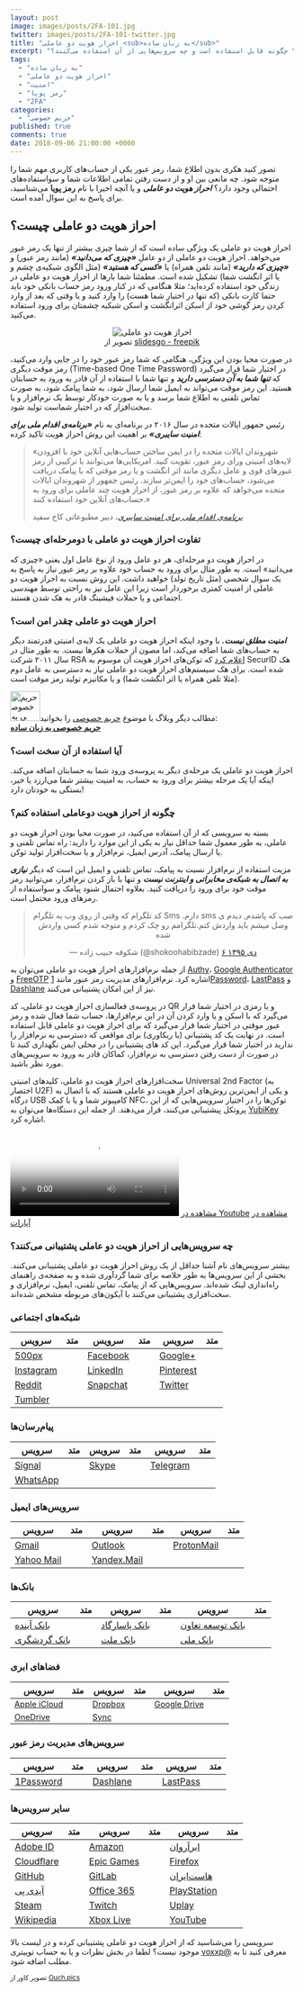```yaml
---
layout: post
image: images/posts/2FA-101.jpg
twitter: images/posts/2FA-101-twitter.jpg
title: "احراز هویت دو عاملی <sub>به زبان ساده</sub>"
excerpt: "احراز هویت دو عاملی چیست و چگونه به امنیت حساب‌های شما کمک می‌کند؟ چگونه قابل استفاده است و چه سرویس‌هایی از آن استفاده می‌کنند؟"
tags:
  - "به زبان ساده"
  - "احراز هویت دو عاملی"
  - "امنیت"
  - "رمز پویا"
  - "2FA"
categories:
  - "حریم خصوصی"
published: true
comments: true
date: 2018-09-06 21:00:00 +0000
---
```


تصور کنید هکری بدون اطلاع شما، رمز عبور یکی از حساب‌های کاربری مهم شما را متوجه شود. چه مانعی بین او و از دست رفتن تمامی اطلاعات شما و سواستفاده‌های احتمالی وجود دارد؟ **_احراز هویت دو عاملی_** و یا آنچه اخیرا با نام **رمز پویا** می‌شناسید، برای پاسخ به این سوال آمده است.

## احراز هویت دو عاملی چیست؟

احراز هویت دو عاملی یک ویژگی ساده است که از شما چیزی بیشتر از تنها یک رمز عبور می‌خواهد. احراز هویت دو عاملی از دو عاملِ **_«چیزی که می‌دانید»_** (مانند رمز عبور) و **_«چیزی که دارید»_** (مانند تلفن همراه) یا **_«کسی که هستید»_** (مثل الگوی شبکیه‌ی چشم و یا اثر انگشت شما) تشکیل شده است. مطمئنا شما بارها از احراز هویت دو عاملی در زندگی خود استفاده کرده‌اید؛ مثلا هنگامی که در کنار ورود رمز حساب بانکی خود باید حتما کارت بانکی (که تنها در اختیار شما هست) را وارد کنید و یا وقتی که بعد از وارد کردن رمز گوشی خود از اسکن اثرانگشت و اسکن شبکیه چشمتان برای ورود استفاده می‌کنید.

<center><figure class="figure">
  <img src="https://typo.ir/images/posts/2FA-illustration.png" class="figure-img img-fluid rounded" alt="احراز هویت دو عاملی">
  <figcaption class="figure-caption text-center">تصویر از <a href="https://www.freepik.com/free-photos-vectors/card" title="freepik" rel="nofollow" target="_blank">slidesgo - freepik</a></figcaption>
</figure></center>

در صورت محیا بودن این ویژگی، هنگامی که شما رمز عبور خود را در جایی وارد می‌کنید، رمز موقت دیگری (Time-based One Time Password) در اختیار شما قرار می‌گیرد که **_تنها شما به آن دسترسی دارید_** و تنها شما با استفاده از آن قادر به ورود به حسابتان هستید. این رمز موقت می‌تواند به ایمیل شما ارسال شود، به شما پیامک شود، به صورت تماس تلفنی به اطلاع شما برسد و یا به صورت خودکار توسط یک نرم‌افزار و یا سخت‌افزار که در اختیار شماست تولید شود.

رئیس جمهور ایالات متحده در سال ۲۰۱۶ در برنامه‌ای به نام **_«برنامه‌ی اقدام ملی برای امنیت سایبری»_** بر اهمیت این روش احراز هویت تاکید کرده:

<blockquote class="blockquote">
  <p class="mb-0">«شهروندان ایالات متحده را در ایمن ساختن حساب‌هایی آنلاین خود با افزودن لایه‌های امنیتی ورای رمز عبور، تقویت کنید. امریکایی‌ها می‌توانند با ترکیبی از رمز عبورهای قوی و عامل دیگری مانند اثر انگشت و یا رمز موقتی که با پیامک دریافت می‌شود، حساب‌های خود را ایمن‌تر سازند. رئیس جمهور از شهروندان ایالات متحده می‌خواهد که علاوه بر رمز عبور، از  احراز هویت چند عاملی برای ورود به حساب‌های آنلاین خود استفاده کنند.»</p>
  <footer class="blockquote-footer"><cite title="Source Title"><a href="https://obamawhitehouse.archives.gov/the-press-office/2016/02/09/fact-sheet-cybersecurity-national-action-plan" title="Cybersecurity National Action Plan" rel="nofollow" target="_blank">برنامه‌ی اقدام ملی برای امنیت سایبری</a></cite>، دبیر مطبوعاتی کاخ سفید</footer>
</blockquote>

### تفاوت احراز هویت دو عاملی با دومرحله‌ای چیست؟

در احراز هویت دو مرحله‌ای، هر دو عامل ورود از نوع عامل اول یعنی «چیزی که می‌دانید» است. به طور مثال برای ورود به حساب خود علاوه بر رمز عبور نیاز به پاسخ به یک سوال شخصی (مثل تاریخ تولد) خواهید داشت. این روش نسبت به احراز هویت دو عاملی از امنیت کمتری برخوردار است زیرا این عامل نیز به راحتی توسط مهندسی اجتماعی و یا حملات فیشینگ قادر به هک شدن هستند.

### احراز هویت دو عاملی چقدر امن است؟

**_امنیت مطلق نیست._** با وجود اینکه احراز هویت دو عاملی یک لایه‌ی امنیتی قدرتمند دیگر به حساب‌های شما اضافه می‌کند، اما مصون از حملات هکرها نیست. به طور مثال در سال ۲۰۱۱ شرکت RSA <a href="https://web.archive.org/web/20110515010015/http://www.rsa.com/node.aspx?id=3872" title="Open Letter to RSA Customers" rel="nofollow" target="_blank">اعلام کرد</a> که توکن‌های احراز هویت آن موسوم به SecurID هک شده است. برای هک سیستم‌های احراز هویت دو عاملی نیاز به دسترسی به عامل دوم (مثلا تلفن همراه یا اثر انگشت شما) و یا مکانیزم تولید رمز موقت است.

<div class="alert alert-secondary" role="alert"> <a href="https://typo.ir/privacy-101/" title="حریم خصوصی به زبان ساده" target="_blank" class="alert-link"><img src="https://typo.ir/images/posts/privacy-101.jpg" alt="حریم خصوصی به زبان ساده" style="width: 53px !important;height: 53px !important;" class="rounded float-right ml-3 mt-1"></a>مطالب دیگر وبلاگ با موضوع <a class="alert-link" href="https://typo.ir/categories#%D8%AD%D8%B1%DB%8C%D9%85%20%D8%AE%D8%B5%D9%88%D8%B5%DB%8C" title="حریم خصوصی" target="_blank">حریم خصوصی</a> را بخوانید:<br><strong><a href="https://typo.ir/privacy-101/" title="حریم خصوصی به زبان ساده" target="_blank" class="alert-link">حریم خصوصی به زبان ساده</a></strong> </div>

### آیا استفاده از آن سخت است؟

احراز هویت دو عاملی یک مرحله‌ی دیگر به پروسه‌ی ورود شما به حسابتان اضافه می‌کند. اینکه آیا یک مرحله بیشتر برای ورود به حساب، به امنیت بیشتر شما می‌ارزد یا خیر، بستگی به خودتان دارد!

### چگونه از احراز هویت دوعاملی استفاده کنم؟

بسته به سرویسی که از آن استفاده می‌کنید، در صورت محیا بودن احراز هویت دو عاملی، به طور معمول شما حداقل نیاز به یکی از این موارد را دارید: راه تماس تلفنی و یا ارسال پیامک، آدرس ایمیل، نرم‌افزار و یا سخت‌افزار تولید توکن.

مزیت استفاده از نرم‌افزار نسبت به پیامک، تماس تلفنی و ایمیل این است که دیگر **_نیازی به اتصال به شبکه‌ی مخابراتی و اینترنت نیست_** و تنها با باز کردن نرم‌افزار، می‌توانید رمز موقت خود برای ورود را دریافت کنید. بعلاوه احتمال شنود پیامک و سواستفاده از رمز‌های ورود محتمل است.

<center><blockquote class="twitter-tweet" data-lang="fa" data-dnt="true" data-link-color="#4ECDC4"><p lang="fa" dir="rtl">صب که پاشدم, دیدم ی sms دارم. Sms کد تلگرام که وقتی از روی وب به تلگرام وصل میشم باید واردش کنم.تلگرامم رو چک کردم و متوجه شدم کسی واردش شده</p>&mdash; شکوفه حبیب زاده (@shokoohabibzade) <a href="https://twitter.com/shokoohabibzade/status/813272340280856576?ref_src=twsrc%5Etfw">۶ دی ۱۳۹۵</a></blockquote> <script async src="https://platform.twitter.com/widgets.js" charset="utf-8"></script></center>

از جمله نرم‌افزارهای احراز هویت دو عاملی می‌توان به <a href="https://authy.com" title="Authy Two-factor Authentication (2FA) App & Guides" rel="nofollow" target="_blank">Authy</a>، <a href="https://support.google.com/accounts/answer/1066447?co=GENIE.Platform%3DAndroid&hl=en" title="Install Google Authenticator" rel="nofollow" target="_blank">Google Authenticator</a> و <a href="https://freeotp.github.io" title="FreeOTP" rel="nofollow" target="_blank">FreeOTP</a> اشاره کرد. نرم‌افزارهای مدیریت رمز عبور مانند <a href="https://1password.com" title="1Password" rel="nofollow" target="_blank">1Password</a>، <a href="https://lastpass.com/auth/" title="LastPass Authenticator" rel="nofollow" target="_blank">LastPass</a> و <a href="https://www.dashlane.com" title="Dashlane" rel="nofollow" target="_blank">Dashlane</a> نیز از این امکان پشتیبانی می‌کنند.

در پروسه‌ی فعالسازی احراز هویت دو عاملی، کد QR و یا رمزی در اختیار شما قرار می‌گیرد که با اسکن و یا وارد کردن آن در این نرم‌افزارها، حساب شما فعال شده و رمز عبور موقتی در اختیار شما قرار می‌گیرد که برای احراز هویت دو عاملی قابل استفاده است. در نهایت یک کد پشتیبانی (یا ریکاوری) برای مواقعی که دسترسی به نرم‌افزار را ندارید در اختیار شما قرار می‌گیرد. این کد های پشتیبانی را در محلی ایمن نگهداری کنید تا در صورت از دست رفتن دسترسی به نرم‌افزار، کماکان قادر به ورود به سرویس‌های مورد نظر باشید.

سخت‌افزارهای احراز هویت دو عاملی، کلیدهای امنیتی Universal 2nd Factor (به اختصار U2F) و یکی از ایمن‌ترین روش‌های احراز هویت دو عاملی هستند که با اتصال به درگاه USB کامپیوتر شما و یا با کمک NFC، توکن‌ها را در اختیار سرویس‌هایی که از این پروتکل پیشتیبانی می‌کنند، قرار می‌دهند. از جمله این دستگاه‌ها می‌توان به <a href="https://www.yubico.com" title="YubiKey Strong Two Factor Authentication" rel="nofollow" target="_blank">YubiKey</a> اشاره کرد.

<video class="embed-responsive embed-responsive-16by9" controls poster="https://raw.githubusercontent.com/typofile/localb1/982d84815763597a0ba0982fe24d7b19/2fa-cover.jpg">
    <source src="https://raw.githubusercontent.com/typofile/localb1/a35e9c68b331633c6fe292a1634dc984/2FA-Apple.mp4" type="video/mp4">
    <source src="https://raw.githubusercontent.com/typofile/localb1/8c7ae691d54c8d0cb3041b8f08a2cc11/2FA-Apple.ogg" type="video/ogg">
    <source src="https://raw.githubusercontent.com/typofile/localb1/59ea2dcff2d8f5b434e795e40edff7e5/2FA-Apple.webm" type="video/webm">
</video>
<i class="fas fa-play" style="color:#ea1d5d;"></i> <a href="https://www.youtube.com/watch?v=h8VsNGvTvbk" title="احراز هویت دو عاملی و Apple ID" rel="nofollow" target="_blank">مشاهده در Youtube</a>
<i class="fas fa-play" style="color:#ea1d5d;"></i> <a href="https://www.aparat.com/v/OmAP8" title="احراز هویت دو عاملی و Apple ID" rel="nofollow" target="_blank">مشاهده در آپارات</a>

<script type="application/ld+json">{
  "@context": "https://schema.org",
  "@type": "VideoObject",
  "name": "احراز هویت دو عاملی اپل",
  "description": "احراز هویت دو عاملی یا Two-factor authentication چیست؟ و چگونه می‌توان برای Apple ID فعال کرد؟",
  "thumbnailUrl": [
  "https://raw.githubusercontent.com/typofile/localb1/982d84815763597a0ba0982fe24d7b19/2fa-cover.jpg"
   ],
  "uploadDate": "2018-06-09T00:00:00+00:00",
  "duration": "PT40S",
  "contentUrl": "https://raw.githubusercontent.com/typofile/localb1/a35e9c68b331633c6fe292a1634dc984/2FA-Apple.mp4"
}</script>

### چه سرویس‌هایی از احراز هویت دو عاملی پشتیبانی می‌کنند؟

بیشتر سرویس‌های نام آشنا حداقل از یک روش احراز هویت دو عاملی پشتیبانی می‌کنند. بخشی از این سرویس‌ها به طور خلاصه برای شما گردآوری شده و به صفحه‌ی راهنمای راه‌اندازی لینک شده‌اند. سرویس‌هایی که از <i class="fas fa-comment-alt"></i> پیامک، <i class="fas fa-phone-square"></i> تماس تلفنی، <i class="fas fa-envelope-square"></i> ایمیل، <i class="fas fa-qrcode"></i> نرم‌افزاری و <i class="fas fa-save"></i> سخت‌افزاری پشتیبانی می‌کنند با آیکون‌های مربوطه مشخص شده‌اند.

### شبکه‌های اجتماعی

<div class="table-responsive">
<table class="table table-sm">
  <thead>
    <tr>
      <th scope="col">سرویس</th>
      <th scope="col">متد</th>
      <th scope="col">سرویس</th>
      <th scope="col">متد</th>
      <th scope="col">سرویس</th>
      <th scope="col">متد</th>
    </tr>
  </thead>
  <tbody>
    <tr>
      <td><a href="https://support.500px.com/hc/en-us/articles/205115877-How-do-I-setup-Two-Factor-Authentication" title="500px Two Factor Authentication" rel="nofollow" target="_blank">500px</a></td>
      <td><i class="fas fa-comment-alt"></i> <i class="fas fa-qrcode"></i></td>
      <td><a href="https://www.facebook.com/help/148233965247823" title="Facebook Two Factor Authentication" rel="nofollow" target="_blank">Facebook</a></td>
      <td><i class="fas fa-comment-alt"></i> <i class="fas fa-qrcode"></i> <i class="fas fa-save"></i></td>
      <td><a href="https://www.google.com/intl/en-US/landing/2step/features.html" title="Google 2-step verification" rel="nofollow" target="_blank">Google+</a></td>
      <td><i class="fas fa-comment-alt"></i> <i class="fas fa-phone-square"></i> <i class="fas fa-qrcode"></i> <i class="fas fa-save"></i></td>
    </tr>
    <tr>
      <td><a href="https://help.instagram.com/566810106808145" title="Instagram two-step verification" rel="nofollow" target="_blank">Instagram</a></td>
    <td><i class="fas fa-comment-alt"></i> <i class="fas fa-qrcode"></i></td>
    <td><a href="https://www.linkedin.com/help/linkedin/answer/544" title="LinkedIn two-step verification" rel="nofollow" target="_blank">LinkedIn</a></td>
    <td><i class="fas fa-comment-alt"></i></td>
    <td><a href="https://help.pinterest.com/en/articles/two-factor-authentication" title="Pinterest 2FA" rel="nofollow" target="_blank">Pinterest</a></td>
    <td><i class="fas fa-comment-alt"></i> <i class="fas fa-qrcode"></i></td>
    </tr>
    <tr>
      <td><a href="https://www.reddithelp.com/en/categories/using-reddit/your-reddit-account/how-set-two-factor-authentication" title="Reddit two-step verification" rel="nofollow" target="_blank">Reddit</a></td>
    <td><i class="fas fa-qrcode"></i></td>
    <td><a href="https://support.snapchat.com/en-US/article/enable-login-verification" title="Snapchat two-step verification" rel="nofollow" target="_blank">Snapchat</a></td>
    <td><i class="fas fa-comment-alt"></i> <i class="fas fa-qrcode"></i></td>
    <td><a href="https://help.twitter.com/en/managing-your-account/two-factor-authentication" title="Twitter two-step verification" rel="nofollow" target="_blank">Twitter</a></td>
    <td><i class="fas fa-comment-alt"></i> <i class="fas fa-qrcode"></i> <i class="fas fa-save"></i></td>
    </tr>
    <tr>
    <td><a href="https://tumblr.zendesk.com/hc/en-us/articles/226270148-Two-factor-authentication" title="Tumbler two-step verification" rel="nofollow" target="_blank">Tumbler</a></td>
    <td><i class="fas fa-comment-alt"></i> <i class="fas fa-qrcode"></i></td>
    <td></td><td></td><td></td><td></td>
  </tr>
  </tbody>
</table>
</div>

### پیام‌رسان‌ها

<div class="table-responsive">
<table class="table table-sm">
  <thead>
    <tr>
      <th scope="col">سرویس</th>
      <th scope="col">متد</th>
      <th scope="col">سرویس</th>
      <th scope="col">متد</th>
      <th scope="col">سرویس</th>
      <th scope="col">متد</th>
    </tr>
  </thead>
  <tbody>
    <tr>
      <td><a href="https://support.signal.org/hc/en-us/articles/360007059792" title="Signal Registration Lock" rel="nofollow" target="_blank">Signal</a></td>
      <td><i class="fas fa-comment-alt"></i> <i class="fas fa-phone-square"></i></td>
      <td><a href="https://support.microsoft.com/en-us/help/12408/microsoft-account-about-two-step-verification" title="Skype two-step verification" rel="nofollow" target="_blank">Skype</a></td>
      <td><i class="fas fa-comment-alt"></i> <i class="fas fa-envelope-square"></i> <i class="fas fa-qrcode"></i></td>
      <td><a href="https://telegram.org/blog/sessions-and-2-step-verification" title="Telegram 2-step verification" rel="nofollow" target="_blank">Telegram</a></td>
      <td><i class="fas fa-comment-alt"></i> <i class="fas fa-phone-square"></i></td>
    </tr>
    <tr>
      <td><a href="https://faq.whatsapp.com/en/general/26000021" title="WhatsApp 2-step verification" rel="nofollow" target="_blank">WhatsApp</a></td>
      <td><i class="fas fa-comment-alt"></i> <i class="fas fa-phone-square"></i></td>
      <td></td>
      <td></td>
      <td></td>
      <td></td>
    </tr>
  </tbody>
</table>
</div>

### سرویس‌های ایمیل

<div class="table-responsive">
<table class="table table-sm">
  <thead>
    <tr>
      <th scope="col">سرویس</th>
      <th scope="col">متد</th>
      <th scope="col">سرویس</th>
      <th scope="col">متد</th>
      <th scope="col">سرویس</th>
      <th scope="col">متد</th>
    </tr>
  </thead>
  <tbody>
    <tr>
      <td><a href="https://www.google.com/intl/en-US/landing/2step/features.html" title="Gmail two-step verification" rel="nofollow" target="_blank">Gmail</a></td>
      <td><i class="fas fa-comment-alt"></i> <i class="fas fa-phone-square"></i> <i class="fas fa-qrcode"></i> <i class="fas fa-save"></i></td>
      <td><a href="https://support.microsoft.com/en-us/help/12408/microsoft-account-about-two-step-verification" title="Outlook two-step verification" rel="nofollow" target="_blank">Outlook</a></td>
      <td><i class="fas fa-comment-alt"></i> <i class="fas fa-qrcode"></i></td>
      <td><a href="https://protonmail.com/support/knowledge-base/two-factor-authentication/" title="ProtonMail two-step verification" rel="nofollow" target="_blank">ProtonMail</a></td>
      <td style="text-align: center !important;"><i class="fas fa-qrcode"></i></td>
    </tr>
    <tr>
      <td><a href="https://help.yahoo.com/kb/SLN5013.html" title="Yahoo Mail two-step verification" rel="nofollow" target="_blank">Yahoo Mail</a></td>
      <td><i class="fas fa-comment-alt"></i> <i class="fas fa-phone-square"></i></td>
      <td><a href="https://yandex.com/support/passport/authorization/twofa-on.html" title="Yandex.Mail two-step verification" rel="nofollow" target="_blank">Yandex.Mail</a></td>
      <td><i class="fas fa-qrcode"></i></td>
      <td></td>
      <td></td>
    </tr>
  </tbody>
</table>
</div>

### بانک‌ها

<div class="table-responsive">
<table class="table table-sm">
  <thead>
    <tr>
      <th scope="col">سرویس</th>
      <th scope="col">متد</th>
      <th scope="col">سرویس</th>
      <th scope="col">متد</th>
      <th scope="col">سرویس</th>
      <th scope="col">متد</th>
    </tr>
  </thead>
  <tbody>
    <tr>
      <td><a href="https://www.abplus.ir" rel="nofollow" target="_blank" title="بانک آینده">بانک آینده</a></td>
      <td><i class="fas fa-comment-alt"></i> <i class="fas fa-envelope-square"></i></td>
      <td><a href="https://ib.bpi.ir/InfoForms/PasargadResponsive_970529/LoginGuide.aspx" rel="nofollow" target="_blank" title="Pasargad two-step verification">بانک پاسارگاد</a></td>
      <td><i class="fas fa-comment-alt"></i></td>
      <td><a href="https://modern.ttbank.ir" rel="nofollow" target="_blank" title="ttbank two-step verification">بانک توسعه تعاون</a></td>
      <td><i class="fas fa-comment-alt"></i></td>
    </tr>
    <tr>
      <td><a href="https://ibank.tourism-bank.com/Login.aspx" rel="nofollow" target="_blank" title="Tourism Bank two-step verification">بانک گردشگری</a></td>
      <td><i class="fas fa-comment-alt"></i> <i class="fas fa-qrcode"></i></td>
      <td><a href="https://www.bankmellat.ir/default.aspx" rel="nofollow" target="_blank" title="Mellat Bank">بانک ملت</a></td>
      <td><i class="fas fa-comment-alt"></i></td>
      <td><a href="https://bmi.ir/landing/bam" rel="nofollow" target="_blank" title="Melli Bank two-step verification">بانک ملی</a></td>
      <td><i class="fas fa-comment-alt"></i> <i class="fas fa-qrcode"></i></td>
    </tr>
  </tbody>
</table>
</div>

### فضاهای ابری

<div class="table-responsive">
<table class="table table-sm">
  <thead>
    <tr>
      <th scope="col">سرویس</th>
      <th scope="col">متد</th>
      <th scope="col">سرویس</th>
      <th scope="col">متد</th>
      <th scope="col">سرویس</th>
      <th scope="col">متد</th>
    </tr>
  </thead>
  <tbody style="font-size: 90%;">
    <tr>
      <td><a href="https://support.apple.com/en-us/HT204152" title="Apple iCloud two-step verification" rel="nofollow" target="_blank">Apple iCloud</a></td>
      <td><i class="fas fa-comment-alt"></i> <i class="fas fa-qrcode"></i></td>
      <td><a href="https://www.dropbox.com/en/help/security/enable-two-step-verification?_locale_specific=en" title="Dropbox two-step verification" rel="nofollow" target="_blank">Dropbox</a></td>
      <td><i class="fas fa-comment-alt"></i> <i class="fas fa-qrcode"></i> <i class="fas fa-save"></i></td>
      <td><a href="https://www.google.com/intl/en-US/landing/2step/features.html" title="Google Drive" rel="nofollow" target="_blank">Google Drive</a></td>
      <td><i class="fas fa-comment-alt"></i> <i class="fas fa-phone-square"></i> <i class="fas fa-qrcode"></i> <i class="fas fa-save"></i></td>
    </tr>
    <tr>
      <td><a href="https://support.microsoft.com/en-us/help/12408/microsoft-account-about-two-step-verification" title="OneDrive" rel="nofollow" target="_blank">OneDrive</a></td>
      <td><i class="fas fa-comment-alt"></i> <i class="fas fa-qrcode"></i></td>
      <td><a href="https://www.sync.com/help/how-do-i-setup-two-factor-authentication/" title="Sync two-step verification" rel="nofollow" target="_blank">Sync</a></td>
      <td><i class="fas fa-envelope-square"></i> <i class="fas fa-qrcode"></i></td>
      <td></td>
      <td></td>
    </tr>
  </tbody>
</table>
</div>

### سرویس‌های مدیریت رمز عبور

<div class="table-responsive">
<table class="table table-sm">
  <thead>
    <tr>
      <th scope="col">سرویس</th>
      <th scope="col">متد</th>
      <th scope="col">سرویس</th>
      <th scope="col">متد</th>
      <th scope="col">سرویس</th>
      <th scope="col">متد</th>
    </tr>
  </thead>
  <tbody>
    <tr>
      <td><a href="https://support.1password.com/two-factor-authentication/" title="1Password two-step verification" rel="nofollow" target="_blank">1Password</a></td>
      <td><i class="fas fa-qrcode"></i></td>
      <td><a href="https://support.dashlane.com/hc/en-us/articles/202625042-Protect-your-account-using-Two-Factor-Authentication" title="Dashlane two-step verification" rel="nofollow" target="_blank">Dashlane</a></td>
      <td><i class="fas fa-qrcode"></i> <i class="fas fa-save"></i></td>
      <td><a href="https://support.logmeininc.com/lastpass/help/manage-trusted-devices-for-multifactor-authentication-lp030010" title="LastPass two-step verification" rel="nofollow" target="_blank">LastPass</a></td>
      <td><i class="fas fa-qrcode"></i> <i class="fas fa-save"></i></td>
    </tr>
  </tbody>
</table>
</div>

### سایر سرویس‌ها

<div class="table-responsive">
<table class="table table-sm">
  <thead>
    <tr>
      <th scope="col">سرویس</th>
      <th scope="col">متد</th>
      <th scope="col">سرویس</th>
      <th scope="col">متد</th>
      <th scope="col">سرویس</th>
      <th scope="col">متد</th>
    </tr>
  </thead>
  <tbody>
    <tr>
      <td><a href="https://helpx.adobe.com/manage-account.html#2-step-verification" title="Adobe ID two-step verification" rel="nofollow" target="_blank">Adobe ID</a></td>
      <td><i class="fas fa-comment-alt"></i> <i class="fas fa-envelope-square"></i> <i class="fas fa-qrcode"></i></td>
      <td><a href="https://www.amazon.com/gp/help/customer/display.html?nodeId=201596330" title="Amazon two-step verification" rel="nofollow" target="_blank">Amazon</a></td>
      <td><i class="fas fa-comment-alt"></i> <i class="fas fa-qrcode"></i></td>
      <td><a href="https://www.arvancloud.com/fa/" rel="nofollow" target="_blank" title="ابرآروان">ابرآروان</a></td>
      <td><i class="fas fa-envelope-square"></i></td>
    </tr>
    <tr>
      <td><a href="https://support.cloudflare.com/hc/en-us/articles/200167866-How-do-I-set-up-two-factor-authentication" title="Cloudflare two-step verification" rel="nofollow" target="_blank">Cloudflare</a></td>
      <td><i class="fas fa-qrcode"></i></td>
      <td><a href="https://epicgames.helpshift.com/a/epic-accounts/?s=epic-accounts&f=what-is-two-factor-authentication-2fa-and-how-do-i-opt-in" rel="nofollow" target="_blank" title="Epic Games two-step verification">Epic Games</a></td>
      <td><i class="fas fa-envelope-square"></i> <i class="fas fa-qrcode"></i></td>
      <td><a href="https://support.mozilla.org/en-US/kb/secure-firefox-account-two-step-authentication" title="Firefox two-step verification" rel="nofollow" target="_blank">Firefox</a></td>
      <td><i class="fas fa-qrcode"></i></td>
    </tr>
    <tr>
      <td><a href="https://help.github.com/articles/about-two-factor-authentication/" title="Github two-step verification" rel="nofollow" target="_blank">GitHub</a></td>
      <td><i class="fas fa-comment-alt"></i> <i class="fas fa-qrcode"></i> <i class="fas fa-save"></i></td>
      <td><a href="https://docs.gitlab.com/ee/user/profile/account/two_factor_authentication.html" rel="nofollow" target="_blank" title="Gitlab two-step verification">GitLab</a></td>
      <td><i class="fas fa-qrcode"></i> <i class="fas fa-save"></i></td>
      <td><a href="https://hostiran.net/clientarea.php?action=security" title="Hostiran two-step verification" rel="nofollow" target="_blank">هاست‌ایران</a></td>
      <td><i class="fas fa-comment-alt"></i></td>
    </tr>
    <tr>
      <td><a href="https://idpay.ir" title="IDPay two-step verification" rel="nofollow" target="_blank">آیدی پی</a></td>
      <td><i class="fas fa-comment-alt"></i></td>
      <td><a href="https://support.office.com/en-us/article/set-up-multi-factor-authentication-for-office-365-users-8f0454b2-f51a-4d9c-bcde-2c48e41621c6?ui=en-US&rs=en-US&ad=US" rel="nofollow" target="_blank" title="Office 365 two-step verification">Office 365</a></td>
      <td><i class="fas fa-comment-alt"></i> <i class="fas fa-phone-square"></i> <i class="fas fa-qrcode"></i></td>
      <td><a href="https://www.playstation.com/en-us/account-security/2-step-verification/" title="Playstation two-step verification" rel="nofollow" target="_blank">PlayStation</a></td>
      <td><i class="fas fa-comment-alt"></i></td>
    </tr>
    <tr>
      <td><a href="https://support.steampowered.com/kb_article.php?ref=8625-WRAH-9030" rel="nofollow" target="_blank" title="Steam Guard">Steam</a></td>
      <td><i class="fas fa-envelope-square"></i> <i class="fas fa-qrcode"></i></td>
      <td><a href="https://blog.twitch.tv/two-factor-authentication-now-available-on-your-twitch-account-b03300862ba7" rel="nofollow" target="_blank" title="Twitch two-step verification">Twitch</a></td>
      <td><i class="fas fa-comment-alt"></i> <i class="fas fa-qrcode"></i></td>
      <td><a href="https://support.ubi.com/en-GB/Faqs/000025170/Secure-your-account-with-2-Step-Verification" title="Uplay two-step verification" rel="nofollow" target="_blank">Uplay</a></td>
      <td><i class="fas fa-qrcode"></i></td>
    </tr>
    <tr>
      <td><a href="https://meta.wikimedia.org/wiki/Help:Two-factor_authentication" title="Wikipedia two-step verification" rel="nofollow" target="_blank">Wikipedia</a></td>
      <td><i class="fas fa-qrcode"></i></td>
      <td><a href="https://support.microsoft.com/en-us/help/12408/microsoft-account-about-two-step-verification" title="Xbox Live two-step verification" rel="nofollow" target="_blank">Xbox Live</a></td>
      <td><i class="fas fa-comment-alt"></i> <i class="fas fa-envelope-square"></i> <i class="fas fa-qrcode"></i></td>
      <td><a href="https://www.google.com/intl/en-US/landing/2step/features.html" title="Youtube two-step verification" rel="nofollow" target="_blank">YouTube</a></td>
      <td><i class="fas fa-comment-alt"></i> <i class="fas fa-phone-square"></i> <i class="fas fa-qrcode"></i> <i class="fas fa-save"></i></td>
    </tr>
  </tbody>
</table>
</div>

سرویسی را می‌شناسید که از احراز هویت دو عاملی پشتیبانی کرده و در لیست بالا موجود نیست؟ لطفا در بخش نظرات و یا به حساب توییتری <a href="https://twitter.com/voxxp" title="Vox Twitter Account" rel="nofollow" target="_blank">voxxp@</a> معرفی کنید تا به مطلب اضافه شود.

<small>تصویر کاور از <a href="https://icons8.com" title="Ouch.pics" rel="nofollow" target="_blank">Ouch.pics</a></small>

<script type="application/ld+json">
{
  "@context": "https://schema.org",
  "@type": "FAQPage",
  "mainEntity": [{
    "@type": "Question",
    "name": "احراز هویت دو عاملی چیست؟",
    "acceptedAnswer": {
      "@type": "Answer",
      "text": "<p>احراز هویت دو عاملی یک ویژگی ساده است که از شما چیزی بیشتر از تنها یک رمز عبور می‌خواهد. احراز هویت دو عاملی از دو عاملِ <b>«چیزی که می‌دانید»</b> (مانند رمز عبور) و <b>«چیزی که دارید»</b> (مانند تلفن همراه) یا <b>«کسی که هستید»</b> (مثل الگوی شبکیه‌ی چشم و یا اثر انگشت شما) تشکیل شده است. در صورت محیا بودن این ویژگی، هنگامی که شما رمز عبور خود را در جایی وارد می‌کنید، رمز موقت دیگری (Time-based One Time Password) در اختیار شما قرار می‌گیرد که <b>تنها شما به آن دسترسی دارید</b> و تنها شما با استفاده از آن قادر به ورود به حسابتان هستید. این رمز موقت می‌تواند به ایمیل شما ارسال شود، به شما پیامک شود، به صورت تماس تلفنی به اطلاع شما برسد و یا به صورت خودکار توسط یک نرم‌افزار و یا سخت‌افزار که در اختیار شماست تولید شود.</p>"
    }
  }, {
    "@type": "Question",
    "name": "تفاوت احراز هویت دو عاملی با دومرحله‌ای چیست؟",
    "acceptedAnswer": {
      "@type": "Answer",
      "text": "<p>در احراز هویت دو مرحله‌ای، هر دو عامل ورود از نوع عامل اول یعنی «چیزی که می‌دانید» است. به طور مثال برای ورود به حساب خود علاوه بر رمز عبور نیاز به پاسخ به یک سوال شخصی (مثل تاریخ تولد) خواهید داشت. این روش نسبت به احراز هویت دو عاملی از امنیت کمتری برخوردار است زیرا این عامل نیز به راحتی توسط مهندسی اجتماعی و یا حملات فیشینگ قادر به هک شدن هستند.</p>"
    }
  }, {
    "@type": "Question",
    "name": "احراز هویت دو عاملی چقدر امن است؟",
    "acceptedAnswer": {
      "@type": "Answer",
  "text": "<p><b>امنیت مطلق نیست.</b> با وجود اینکه احراز هویت دو عاملی یک لایه‌ی امنیتی قدرتمند دیگر به حساب‌های شما اضافه می‌کند، اما مصون از حملات هکرها نیست. برای هک سیستم‌های احراز هویت دو عاملی نیاز به دسترسی به عامل دوم (مثلا تلفن همراه یا اثر انگشت شما) و یا مکانیزم تولید رمز موقت است.</p>"
    }
  }, {
    "@type": "Question",
    "name": "آیا استفاده از احراز هویت دو عاملی سخت است؟",
    "acceptedAnswer": {
      "@type": "Answer",
      "text": "<p>احراز هویت دو عاملی یک مرحله‌ی دیگر به پروسه‌ی ورود شما به حسابتان اضافه می‌کند. اینکه آیا یک مرحله بیشتر برای ورود به حساب، به امنیت بیشتر شما می‌ارزد یا خیر، بستگی به خودتان دارد!</p>"
    }
  }, {
    "@type": "Question",
    "name": "چگونه از احراز هویت دوعاملی استفاده کنم؟",
    "acceptedAnswer": {
      "@type": "Answer",
      "text":"<p>از جمله نرم‌افزارهای احراز هویت دو عاملی می‌توان به Authy، Google Authenticator و FreeOTP اشاره کرد. نرم‌افزارهای مدیریت رمز عبور مانند 1Password، LastPass و Dashlane نیز از این امکان پشتیبانی می‌کنند.</p>"}
    }]
  }
</script>
